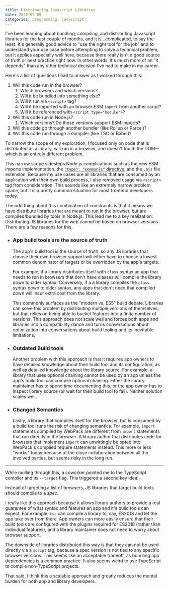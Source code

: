 ```yaml
---
title: Distributing Javascript Libraries
date: 2020-05-09
categories: programming, javascript
---
```


I've been learning about bundling, compiling, and distributing Javascript libraries for the last
couple of months, and it is...complicated, to say the least. It's generally good advice to
"use the right tool for the job" and to understand your use case before attempting to solve a technical
problem, but it applies especially well here, because there really isn't a good source of truth or
best practice right now. In other words, it's much more of an "it depends" than any other technical
decision I've had to make in my career.

Here's a list of questions I had to answer as I worked through this:

1. Will this code run in the browser?
    1. Which browsers and which versions?
    1. Will it be bundled into something else?
    1. Will it run via `<script>` tag?
    1. Will it be imported with an browser ESM `import` from another script?
    1. Will it be referenced with `<script type="module">`?
1. Will this code run in Node.js?
    1. Which versions? Do those versions support ESM imports?
1. Will this code go through another bundler (like Rollup or Parcel)?
1. Will this code run through a compiler (like TSC or Babel)?

To narrow the scope of my exploration, I focused only on code that is distributed as a library, will run in a browser, and doesn't touch the DOM--which is an entirely different problem.

This narrow scope sidesteps Node.js complications such as the new ESM imports implementation,
the [`"type": "commonjs"` directive][1], and the `.mjs` file extension. Because my use
cases are all libraries that are consumed by an application with their own build process, I also
removed usage via `<script>` tag from consideration. This sounds like an extremely narrow problem
space, but it is a pretty common situation for most frontend developers today.

The odd thing about this combination of constraints is that it means we have distribute libraries
that are meant to run in the browser, but are compiled/bundled by tools in Node.js. This lead me
to a key realization: Distributing JS libraries for the web cannot be based on browser
versions. There are a few reasons for this.

-   ### App build tools are the source of truth

    The app's build tool is the source of truth, so any JS libraries that choose their own browser support
    will either have to choose a lowest common denominator of targets or be overridden by the app's targets.

    For example, if a library distributes itself with `class` syntax an app that needs to run in
    browsers that don't have classes will compile the library down to older syntax. Conversely,
    if a a library compiles the `class` syntax down to older syntax, any apps that don't need that
    compiled down will incur extra cost from the library.

    This commonly surfaces as the "modern vs. ES5" build debate. Libraries can solve this problem by
    distributing multiple versions of themselves, but that relies on being able to bucket features into
    a finite number of versions. This approach does not scale well and forces both apps and libraries
    into a compatibility dance and turns conversations about optimization into conversations about
    build tooling and its inevitable limitations.

-   ### Outdated Build tools

    Another problem with this approach is that it requires app owners to have detailed knowledge about
    their build tool and its configuration, as well as detailed knowledge about the library source. For
    example, a library that uses optional chaining cannot be used by an app unless the app's build tool
    can compile optional chaining. Either the library maintainer has to spend time documenting this, or
    the app owner has to inspect library source (or wait for their build tool to fail). Neither solution
    scales well.

-   ### Changed Semantics

    Lastly, a library that compiles itself for the browser, but is consumed by a build tool runs the risk
    of changing semantics. For example, `import` statements compiled by WebPack are different from
    `import` statements that run directly in the browser. A library author that distributes code
    for browsers that implement `import` can unwittingly be opted into WebPack's compiled require statements
    instead. This more or less "works" today because of the close collaboration between all the involved
    parties, but seems risky in the long run.

---

While mulling through this, a coworker pointed me to the TypeScript compiler and its `--target` flag.
This triggered a second key idea:

Instead of targeting a list of browsers, JS libraries that target build tools
should compile to a _spec_.

I really like this approach because it allows library authors to provide a real guarantee of what syntax
and features an app and it's build tools can expect.
For example, `tsc` can compile a library to, say, ES2018 and let the app take over
from there. App owners can more easily ensure that their build tools are configured with the plugins required for ES2018 (rather than individual features),
and a library maintainer does not need to worry about browser support.

The downside of libraries distributed this way is that they can not be used directly via a `script` tag, because a spec version is not tied to any specific
browser versions. This seems like an acceptable tradeoff, as bundling app dependencies is a common practice. It also seems weird to use TypeScript to compile non-TypeScript projects.

That said, I think this a scalable approach and greatly
reduces the mental burden for both app and library developers.

[1]: https://medium.com/@nodejs/announcing-core-node-js-support-for-ecmascript-modules-c5d6dc29b663
